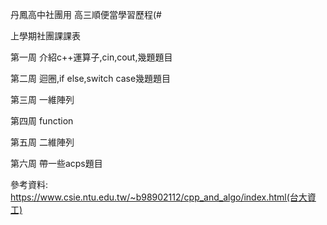 丹鳳高中社團用
高三順便當學習歷程(#

上學期社團課課表

第一周
介紹c++運算子,cin,cout,幾題題目

第二周
迴圈,if else,switch case幾題題目

第三周
一維陣列

第四周
function

第五周
二維陣列

第六周
帶一些acps題目

參考資料:
https://www.csie.ntu.edu.tw/~b98902112/cpp_and_algo/index.html(台大資工)
